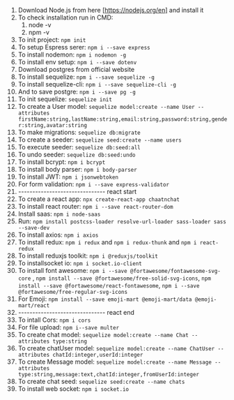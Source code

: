 1. Download Node.js from here [https://nodejs.org/en] and install it
2. To check installation run in CMD:
   1. node -v
   2. npm -v
3. To init project: `npm init`
4. To setup Espress serer: `npm i --save express`
5. To install nodemon: `npm i nodemon -g`
6. To install env setup: `npm i --save dotenv`
7. Download postgres from official website
8. To install sequelize: `npm i --save sequelize -g`
9. To install sequelize-cli: `npm i --save sequelize-cli -g`
10. And to save postgre: `npm i --save pg -g`
11. To init sequelize: `sequelize init`
12. To create a User model: `sequelize model:create --name User --attributes firstName:string,lastName:string,email:string,password:string,gender:string,avatar:string`
13. To make migrations: `sequelize db:migrate`
14. To create a seeder: `sequelize seed:create --name users`
15. To execute seeder: `sequelize db:seed:all`
16. To undo seeder: `sequelize db:seed:undo`
17. To install bcrypt: `npm i bcrypt`
18. To install body parser: `npm i body-parser`
19. To install JWT: `npm i jsonwebtoken`
20. For form validation: `npm i --save express-validator`
21. ------------------------------- react start
22. To create a react app: `npx create-react-app chaatnchat`
23. To install react router: `npm i --save react-router-dom`
24. Install saas: `npm i node-saas`
25. Run: `npm install postcss-loader resolve-url-loader sass-loader sass --save-dev`
26. To install axios: `npm i axios`
27. To install redux: `npm i redux` and `npm i redux-thunk` and `npm i react-redux`
28. To install reduxjs toolkit: `npm i @reduxjs/toolkit`
29. To installsocket io: `npm i socket.io-client`
30. To install font awesome: `npm i --save @fortawesome/fontawesome-svg-core` , `npm install --save @fortawesome/free-solid-svg-icons`, 
`npm install --save @fortawesome/react-fontawesome`, `npm i --save @fortawesome/free-regular-svg-icons`
31. For Emoji: `npm install --save emoji-mart @emoji-mart/data @emoji-mart/react`
1.  ------------------------------- react end
2.  To intall Cors: `npm i cors`
3.  For file upload: `npm i--save multer`
4.  To create chat model: `sequelize model:create --name Chat --attributes type:string`
5.  To create chatUser model: `sequelize model:create --name ChatUser --attributes chatId:integer,userId:integer`
6.  To create Message model: `sequelize model:create --name Message --attributes type:string,message:text,chatId:integer,fromUserId:integer`
7.  To create chat seed: `sequelize seed:create --name chats`
8.  To install web socket: `npm i socket.io`